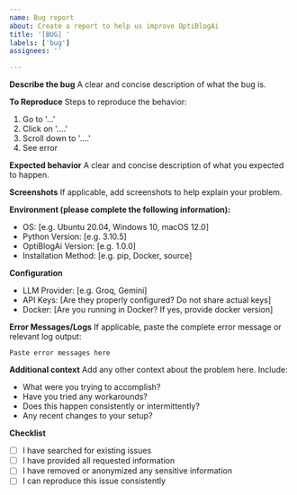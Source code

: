 ```yaml
---
name: Bug report
about: Create a report to help us improve OptiBlogAi
title: '[BUG] '
labels: ['bug']
assignees: ''

---
```


**Describe the bug**
A clear and concise description of what the bug is.

**To Reproduce**
Steps to reproduce the behavior:
1. Go to '...'
2. Click on '....'
3. Scroll down to '....'
4. See error

**Expected behavior**
A clear and concise description of what you expected to happen.

**Screenshots**
If applicable, add screenshots to help explain your problem.

**Environment (please complete the following information):**
 - OS: [e.g. Ubuntu 20.04, Windows 10, macOS 12.0]
 - Python Version: [e.g. 3.10.5]
 - OptiBlogAi Version: [e.g. 1.0.0]
 - Installation Method: [e.g. pip, Docker, source]

**Configuration**
- LLM Provider: [e.g. Groq, Gemini]
- API Keys: [Are they properly configured? Do not share actual keys]
- Docker: [Are you running in Docker? If yes, provide docker version]

**Error Messages/Logs**
If applicable, paste the complete error message or relevant log output:
```
Paste error messages here
```

**Additional context**
Add any other context about the problem here. Include:
- What were you trying to accomplish?
- Have you tried any workarounds?
- Does this happen consistently or intermittently?
- Any recent changes to your setup?

**Checklist**
- [ ] I have searched for existing issues
- [ ] I have provided all requested information
- [ ] I have removed or anonymized any sensitive information
- [ ] I can reproduce this issue consistently